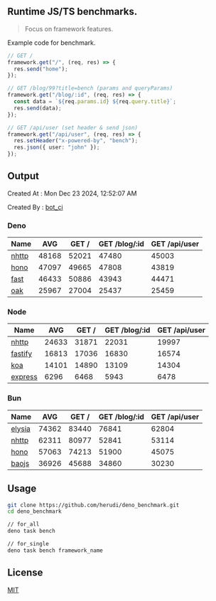 ## Runtime JS/TS benchmarks.

> Focus on framework features.

Example code for benchmark.
```ts
// GET /
framework.get("/", (req, res) => {
  res.send("home");
});

// GET /blog/99?title=bench (params and queryParams)
framework.get("/blog/:id", (req, res) => {
  const data = `${req.params.id} ${req.query.title}`;
  res.send(data);
});

// GET /api/user (set header & send json)
framework.get("/api/user", (req, res) => {
  res.setHeader("x-powered-by", "bench");
  res.json({ user: "john" });
});
```

## Output
Created At : Mon Dec 23 2024, 12:52:07 AM

Created By : [bot_ci](https://github.com/herudi/deno_benchmarks/commits?author=github-actions%5Bbot%5D)


### Deno
|Name|AVG|GET /|GET /blog/:id|GET /api/user|
|----|----|----|----|----|
|[nhttp](https://github.com/nhttp/nhttp)|48168|52021|47480|45003|
|[hono](https://github.com/honojs/hono)|47097|49665|47808|43819|
|[fast](https://github.com/danteissaias/fast)|46433|50886|43943|44471|
|[oak](https://github.com/oakserver/oak)|25967|27004|25437|25459|
  


### Node
|Name|AVG|GET /|GET /blog/:id|GET /api/user|
|----|----|----|----|----|
|[nhttp](https://github.com/nhttp/nhttp)|24633|31871|22031|19997|
|[fastify](https://github.com/fastify/fastify)|16813|17036|16830|16574|
|[koa](https://github.com/koajs/koa)|14101|14890|13109|14304|
|[express](https://github.com/expressjs/express)|6296|6468|5943|6478|
  


### Bun
|Name|AVG|GET /|GET /blog/:id|GET /api/user|
|----|----|----|----|----|
|[elysia](https://github.com/elysiajs/elysia)|74362|83440|76841|62804|
|[nhttp](https://github.com/nhttp/nhttp)|62311|80977|52841|53114|
|[hono](https://github.com/honojs/hono)|57063|74213|51900|45075|
|[baojs](https://github.com/mattreid1/baojs)|36926|45688|34860|30230|
  



## Usage

```bash
git clone https://github.com/herudi/deno_benchmark.git
cd deno_benchmark

// for_all
deno task bench

// for_single
deno task bench framework_name
```

## License

[MIT](LICENSE)

